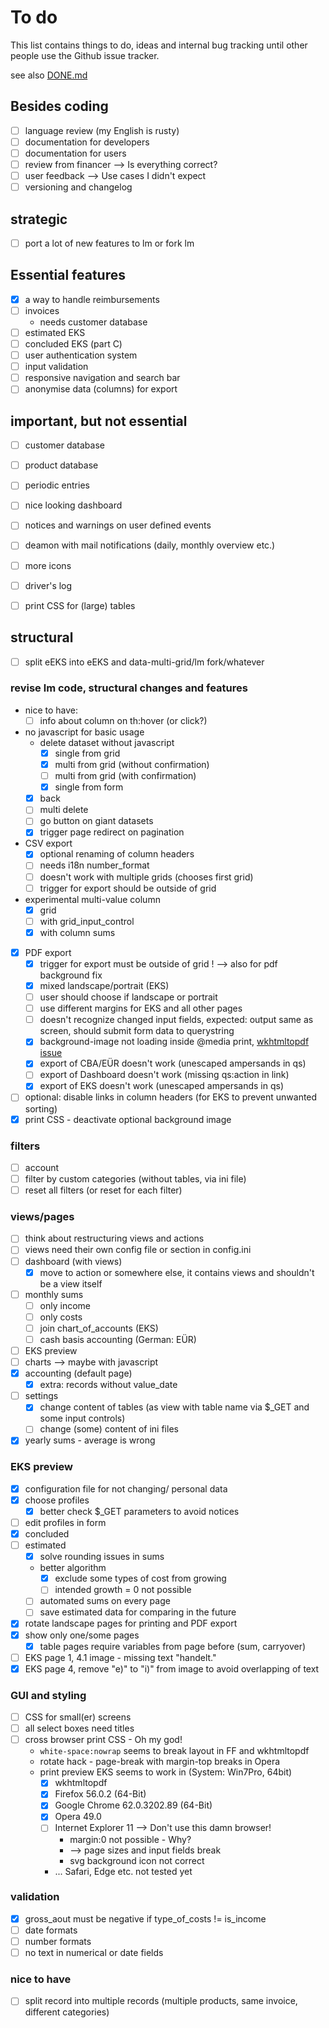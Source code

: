 # To do

This list contains things to do, ideas and internal bug tracking until other people use the Github issue tracker.

see also [DONE.md](DONE.md)

## Besides coding

* [ ] language review (my English is rusty)
* [ ] documentation for developers
* [ ] documentation for users
* [ ] review from financer --> Is everything correct?
* [ ] user feedback --> Use cases I didn't expect
* [ ] versioning and changelog

## strategic

* [ ] port a lot of new features to lm or fork lm

## Essential features

* [x] a way to handle reimbursements
* [ ] invoices
  * needs customer database
* [ ] estimated EKS
* [ ] concluded EKS (part C)
* [ ] user authentication system
* [ ] input validation
* [ ] responsive navigation and search bar
* [ ] anonymise data (columns) for export

## important, but not essential

* [ ] customer database
* [ ] product database
* [ ] periodic entries
* [ ] nice looking dashboard
* [ ] notices and warnings on user defined events
* [ ] deamon with mail notifications (daily, monthly overview etc.)
* [ ] more icons
* [ ] driver's log
* [ ] print CSS for (large) tables


## structural

* [ ] split eEKS into eEKS and data-multi-grid/lm fork/whatever

### revise lm code, structural changes and features

* nice to have:
  * [ ] info about column on th:hover (or click?)
* no javascript for basic usage
  * delete dataset without javascript
    * [x] single from grid
    * [x] multi from grid (without confirmation)
    * [ ] multi from grid (with confirmation)
    * [x] single from form
  * [x] back
  * [ ] multi delete
  * [ ] go button on giant datasets
  * [x] trigger page redirect on pagination
* CSV export
  * [x] optional renaming of column headers
  * [ ] needs i18n number_format
  * [ ] doesn't work with multiple grids (chooses first grid)
  * [ ] trigger for export should be outside of grid
* experimental multi-value column
  * [x] grid
  * [ ] with grid_input_control
  * [x] with column sums
* [x] PDF export
  * [x] trigger for export must be outside of grid ! --> also for pdf background fix
  * [x] mixed landscape/portrait (EKS)
  * [ ] user should choose if landscape or portrait
  * [ ] use different margins for EKS and all other pages
  * [ ] doesn't recognize changed input fields, expected: output same as screen, should submit form data to querystring
  * [x] background-image not loading inside @media print, [wkhtmltopdf issue](https://github.com/wkhtmltopdf/wkhtmltopdf/issues/3126)
  * [x] export of CBA/EÜR doesn't work (unescaped ampersands in qs)
  * [ ] export of Dashboard doesn't work (missing qs:action in link)
  * [x] export of EKS doesn't work  (unescaped ampersands in qs)
* [ ] optional: disable links in column headers (for EKS to prevent unwanted sorting)
* [x] print CSS - deactivate optional background image

### filters

* [ ] account
* [ ] filter by custom categories (without tables, via ini file)
* [ ] reset all filters (or reset for each filter)

### views/pages

* [ ] think about restructuring views and actions
* [ ] views need their own config file or section in config.ini
* [ ] dashboard (with views)
  * [x] move to action or somewhere else, it contains views and shouldn't be a view itself
* [ ] monthly sums
  * [ ] only income
  * [ ] only costs
  * [ ] join chart_of_accounts (EKS)
  * [ ] cash basis accounting (German: EÜR)
* [ ] EKS preview
* [ ] charts --> maybe with javascript
* [x] accounting (default page)
  * [x] extra: records without value_date
* [ ] settings
  * [x] change content of tables (as view with table name via $_GET and some input controls)
  * [ ] change (some) content of ini files
* [x] yearly sums - average is wrong

### EKS preview

* [x] configuration file for not changing/ personal data
* [x] choose profiles
  * [x] better check $_GET parameters to avoid notices
* [ ] edit profiles in form
* [x] concluded
* [ ] estimated
  * [x] solve rounding issues in sums
  * better algorithm
    * [x] exclude some types of cost from growing
    * [ ] intended growth = 0 not possible
  * [ ] automated sums on every page
  * [ ] save estimated data for comparing in the future
* [x] rotate landscape pages for printing and PDF export
* [x] show only one/some pages
  * [x] table pages require variables from page before (sum, carryover)
* [ ] EKS page 1, 4.1 image - missing text "handelt."
* [x] EKS page 4, remove "e)" to "i)" from image to avoid overlapping of text

### GUI and styling

* [ ] CSS for small(er) screens
* [ ] all select boxes need titles
* [ ] cross browser print CSS - Oh my god!
  * `white-space:nowrap` seems to break layout in FF and wkhtmltopdf
  * rotate hack - page-break with margin-top breaks in Opera
  * print preview EKS seems to work in (System: Win7Pro, 64bit)
    * [x] wkhtmltopdf
    * [x] Firefox 56.0.2 (64-Bit)
    * [x] Google Chrome 62.0.3202.89 (64-Bit)
    * [x] Opera 49.0
    * [ ] Internet Explorer 11 --> Don't use this damn browser!
      * margin:0 not possible - Why?
      * --> page sizes and input fields break
      * svg background icon not correct
    * ... Safari, Edge etc. not tested yet

### validation

* [x] gross_aout must be negative if type_of_costs != is_income
* [ ] date formats
* [ ] number formats
* [ ] no text in numerical or date fields

### nice to have

* [ ] split record into multiple records (multiple products, same invoice, different categories)